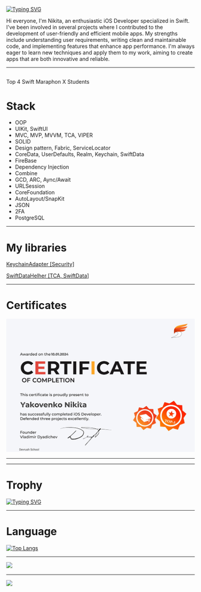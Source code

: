 [![Typing SVG](http://readme-typing-svg.herokuapp.com?font=Fira+Code&weight=500&size=30&pause=1000&color=F7A87D&center=true&random=false&width=435&lines=Hello%2C+I'm+Nikita)](https://git.io/typing-svg)


Hi everyone, I'm Nikita, an enthusiastic iOS Developer specialized in Swift. I've been involved in several projects where I contributed to the development of user-friendly and efficient mobile apps. My strengths include understanding user requirements, writing clean and maintainable code, and implementing features that enhance app performance. I'm always eager to learn new techniques and apply them to my work, aiming to create apps that are both innovative and reliable.

****

##
Top 4 Swift Maraphon Х Students
 
 # Stack
 -   OOP
 -   UIKit, SwiftUI
 -   MVC, MVP, MVVM, TCA, VIPER
 -   SOLID
 -   Design pattern, Fabric, ServiceLocator
 -   CoreData, UserDefaults, Realm, Keychain, SwiftData
 -   FireBase
 -   Dependency Injection
 -   Combine
 -   GCD, ARC, Aync/Await
 -   URLSession
 -   CoreFoundation
 -   AutoLayout/SnapKit
 -   JSON
 -   2FA
 -   PostgreSQL

****

# My libraries

[KeychainAdapter \[Security\]](https://github.com/Nikita06122002/KeychainAdapter)

[SwiftDataHelher \[TCA, SwiftData\]](https://github.com/Nikita06122002/SwiftDataHelper)

****
# Certificates

![SWIFT MARAPHON X](https://github.com/Nikita06122002/Nikita06122002/blob/main/IMG_2352.jpeg)

****

****
# **Trophy**

[![Typing SVG](https://github-profile-trophy.vercel.app/?username=Nikita06122002)](https://github.com/ryo-ma/github-profile-tripgy)

****
# Language

[![Top Langs](https://github-readme-stats.vercel.app/api/top-langs/?username=Nikita06122002)](https://github.com/Nikita06122002/github-readme-stats)

****

![](https://github-profile-summary-cards.vercel.app/api/cards/profile-details?username=Nikita06122002&theme=solarized_dark)

****

![](https://github-profile-summary-cards.vercel.app/api/cards/stats?username=Nikita06122002&theme=solarized_dark)
